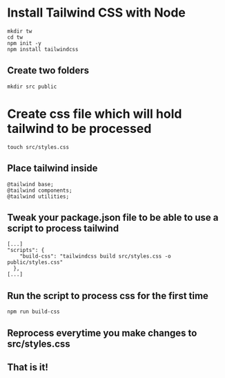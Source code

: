 # Install Tailwind CSS with Node

```
mkdir tw
cd tw
npm init -y
npm install tailwindcss
```

## Create two folders

```
mkdir src public
```

# Create css file which will hold tailwind to be processed

```
touch src/styles.css
```

## Place tailwind inside

```
@tailwind base;
@tailwind components;
@tailwind utilities;
```

## Tweak your package.json file to be able to use a script to process tailwind

```
[...]
"scripts": {
    "build-css": "tailwindcss build src/styles.css -o public/styles.css"
  },
[...]
```
## Run the script to process css for the first time

```
npm run build-css
```

## Reprocess everytime you make changes to src/styles.css


## That is it!

